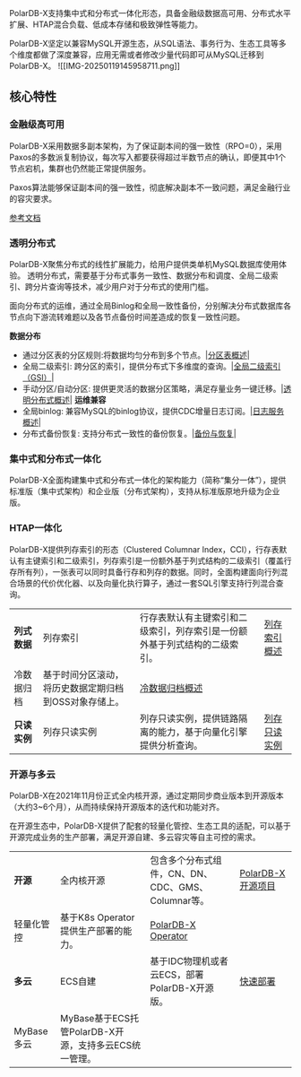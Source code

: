 
PolarDB-X支持集中式和分布式一体化形态，具备金融级数据高可用、分布式水平扩展、HTAP混合负载、低成本存储和极致弹性等能力。

PolarDB-X坚定以兼容MySQL开源生态，从SQL语法、事务行为、生态工具等多个维度都做了深度兼容，应用无需或者修改少量代码即可从MySQL迁移到PolarDB-X。
![[IMG-20250119145958711.png]]

## 核心特性
### 金融级高可用
PolarDB-X采用数据多副本架构，为了保证副本间的强一致性（RPO=0），采用Paxos的多数派复制协议，每次写入都要获得超过半数节点的确认，即便其中1个节点宕机，集群也仍然能正常提供服务。

Paxos算法能够保证副本间的强一致性，彻底解决副本不一致问题，满足金融行业的容灾要求。

[参考文档](https://help.aliyun.com/zh/polardb/polardb-for-xscale/high-availability-rpo/?spm=a2c4g.11186623.0.0.2a0964ca1zitbL)

### 透明分布式
PolarDB-X聚焦分布式的线性扩展能力，给用户提供类单机MySQL数据库使用体验。 透明分布式，需要基于分布式事务一致性、数据分布和调度、全局二级索引、跨分片查询等技术，减少用户对于分布式的使用门槛。

面向分布式的运维，通过全局Binlog和全局一致性备份，分别解决分布式数据库各节点向下游流转难题以及各节点备份时间差造成的恢复一致性问题。

**数据分布**
- 通过分区表的分区规则:将数据均匀分布到多个节点。|[分区表概述](https://help.aliyun.com/zh/polardb/polardb-for-xscale/overview-partition-table)|
- 全局二级索引: 跨分区的索引，提供分布式下多维度的查询。|[全局二级索引（GSI）](https://help.aliyun.com/zh/polardb/polardb-for-xscale/global-secondary-index-gsi)|
- 手动分区/自动分区: 提供更灵活的数据分区策略，满足存量业务一键迁移。|[透明分布式概述](https://help.aliyun.com/zh/polardb/polardb-for-xscale/overview-transparent-distributed-database)|
**运维兼容**
- 全局binlog: 兼容MySQL的binlog协议，提供CDC增量日志订阅。|[日志服务概述](https://help.aliyun.com/zh/polardb/polardb-for-xscale/overview-binlog)|
- 分布式备份恢复: 支持分布式一致性的备份恢复。|[备份与恢复](https://help.aliyun.com/zh/polardb/polardb-for-xscale/backup-and-restoration-3/)|

### 集中式和分布式一体化
PolarDB-X全面构建集中式和分布式一体化的架构能力（简称“集分一体”），提供标准版（集中式架构）和企业版（分布式架构），支持从标准版原地升级为企业版。

### HTAP一体化
PolarDB-X提供列存索引的形态（Clustered Columnar Index，CCI），行存表默认有主键索引和二级索引，列存索引是一份额外基于列式结构的二级索引（覆盖行存所有列），一张表可以同时具备行存和列存的数据。同时，全面构建面向行列混合场景的代价优化器、以及向量化执行算子，通过一套SQL引擎支持行列混合查询。

|   |   |   |   |
|---|---|---|---|
|**列式数据**|列存索引|行存表默认有主键索引和二级索引，列存索引是一份额外基于列式结构的二级索引。|[列存索引概述](https://help.aliyun.com/zh/polardb/polardb-for-xscale/overview)|
|冷数据归档|基于时间分区滚动，将历史数据定期归档到OSS对象存储上。|[冷数据归档概述](https://help.aliyun.com/zh/polardb/polardb-for-xscale/overview-cold-data)|
|**只读实例**|列存只读实例|列存只读实例，提供链路隔离的能力，基于向量化引擎提供分析查询。|[列存只读实例](https://help.aliyun.com/zh/polardb/polardb-for-xscale/add-a-column-store-read-only-instance)|

### 开源与多云

PolarDB-X在2021年11月份正式全内核开源，通过定期同步商业版本到开源版本（大约3~6个月），从而持续保持开源版本的迭代和功能对齐。

在开源生态中，PolarDB-X提供了配套的轻量化管控、生态工具的适配，可以基于开源完成业务的生产部署，满足开源自建、多云容灾等自主可控的需求。

|   |   |   |   |
|---|---|---|---|
|**开源**|全内核开源|包含多个分布式组件，CN、DN、CDC、GMS、Columnar等。|[PolarDB-X开源项目](https://github.com/polardb/polardbx-sql)|
|轻量化管控|基于K8s Operator提供生产部署的能力。|[PolarDB-X Operator](https://github.com/polardb/polardbx-operator)|
|**多云**|ECS自建|基于IDC物理机或者云ECS，部署PolarDB-X开源版。|[快速部署](https://openpolardb.com/document?type=PolarDB-X)|
|MyBase多云|MyBase基于ECS托管PolarDB-X开源，支持多云ECS统一管理。||